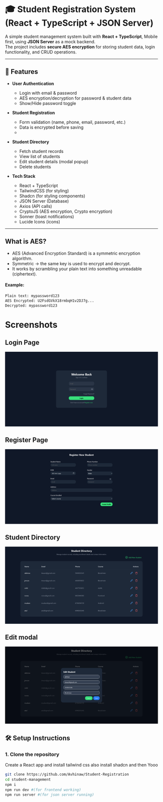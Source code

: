 # 🎓 Student Registration System (React + TypeScript + JSON Server)

A simple student management system built with **React + TypeScript**, Mobile first, using **JSON Server** as a mock backend.  
The project includes **secure AES encryption** for storing student data, login functionality, and CRUD operations.

---

## 🚀 Features
- **User Authentication**
  - Login with email & password
  - AES encryption/decryption for password & student data
  - Show/Hide password toggle
    
- **Student Registration**
  - Form validation (name, phone, email, password, etc.)
  - Data is encrypted before saving
  - 
- **Student Directory**
  - Fetch student records
  - View list of students
  - Edit student details (modal popup)
  - Delete students

- **Tech Stack**
  - React + TypeScript
  - TailwindCSS (for styling)
  - Shadcn (for styling components)
  - JSON Server (Database)
  - Axios (API calls)
  - CryptoJS (AES encryption, Crypto encryption)
  - Sonner (toast notifications)
  - Lucide Icons (icons)

---

## What is AES?
- AES (Advanced Encryption Standard) is a symmetric encryption algorithm.
- Symmetric → the same key is used to encrypt and decrypt.
- It works by scrambling your plain text into something unreadable (ciphertext).
#### Example:
    Plain text: mypassword123
    AES Encrypted: U2FsdGVkX18rmbqH1v2DJ7g...
    Decrypted: mypassword123



# Screenshots

## Login Page
![Login Page](./screenshots/login.png)

## Register Page
![Register Page](./screenshots/register.png)

## Student Directory
![Student List](./screenshots/students.png)

## Edit modal
![edit modal](./screenshots/edit-modal.png)

## 🛠️ Setup Instructions

### 1. Clone the repository
Create a React app and install tailwind css also install shadcn and then Yooo
```bash
git clone https://github.com/Avhinaw/Student-Registration
cd student-management
npm i
npm run dev #(for frontend working)
npm run server #(for json server running)
